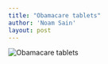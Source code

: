 ```yaml
---
title: "Obamacare tablets"
author: 'Noam Sain'
layout: post
---
```


![Obamacare tablets](https://1.bp.blogspot.com/_8aN4krk1nsk/SyGVD-36CzI/AAAAAAAAAVA/eZ_ymx2uqW0/s1600/45394812.jpg "Obamacare tablets")
